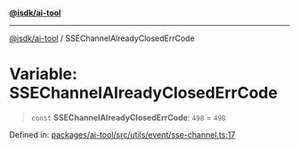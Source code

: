 [**@isdk/ai-tool**](../README.md)

***

[@isdk/ai-tool](../globals.md) / SSEChannelAlreadyClosedErrCode

# Variable: SSEChannelAlreadyClosedErrCode

> `const` **SSEChannelAlreadyClosedErrCode**: `498` = `498`

Defined in: [packages/ai-tool/src/utils/event/sse-channel.ts:17](https://github.com/isdk/ai-tool.js/blob/077730e62e6c723611b64a587e36b69766741af4/src/utils/event/sse-channel.ts#L17)

